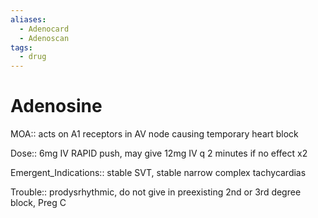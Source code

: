 ```yaml
---
aliases:
  - Adenocard
  - Adenoscan
tags:
  - drug
---
```

# Adenosine

MOA:: acts on A1 receptors in AV node causing temporary heart block

Dose:: 6mg IV RAPID push, may give 12mg IV q 2 minutes if no effect x2

Emergent_Indications:: stable SVT, stable narrow complex tachycardias

Trouble:: prodysrhythmic, do not give in preexisting 2nd or 3rd degree block, Preg C